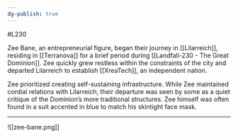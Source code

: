 ```yaml
---
dg-publish: true
---
```

#L230

Zee Bane, an entrepreneurial figure, began their journey in [[Lilarreich]], residing in [[Terranova]] for a brief period during [[Landfall-230 - The Great Dominion]]. Zee quickly grew restless within the constraints of the city and departed Lilarreich to establish [[XreaTech]], an independent nation.

Zee prioritized creating self-sustaining infrastructure. While Zee maintained cordial relations with Lilarreich, their departure was seen by some as a quiet critique of the Dominion’s more traditional structures. Zee himself was often found in a suit accented in blue to match his skintight face mask.

---

![[zee-bane.png]]